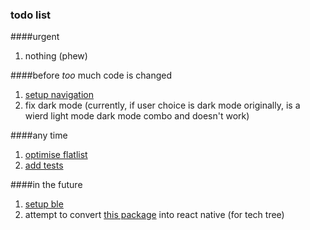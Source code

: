 ### todo list

####urgent

1. nothing (phew)

####before *too* much code is changed

1. [setup navigation](https://reactnavigation.org/docs/getting-started/)
2. fix dark mode (currently, if user choice is dark mode originally, is a wierd light mode dark mode combo and doesn't work)

####any time

1. [optimise flatlist](https://reactnative.dev/docs/optimizing-flatlist-configuration)
2. [add tests](https://reactnative.dev/docs/testing-overview)

####in the future

1. [setup ble](https://github.com/innoveit/react-native-ble-manager)
2. attempt to convert [this package]("https://reactflow.dev") into react native (for tech tree)